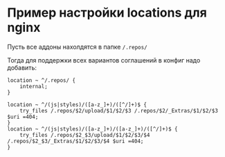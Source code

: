 Пример настройки locations для nginx
====================================

Пусть все аддоны нахолдятся в папке `/.repos/`

Тогда для поддержки всех вариантов соглашений в конфиг надо добавить:

~~~
location ~ ^/.repos/ {
	internal;
}

location ~ ^/(js|styles)/([a-z_]+)/([^/]+)$ {
	try_files /.repos/$2/upload/$1/$2/$3 /.repos/$2/_Extras/$1/$2/$3 $uri =404;
}
location ~ ^/(js|styles)/([a-z_]+)/([a-z_]+)/([^/]+)$ {
	try_files /.repos/$2_$3/upload/$1/$2/$3/$4 /.repos/$2_$3/_Extras/$1/$2/$3/$4 $uri =404;
}
~~~
